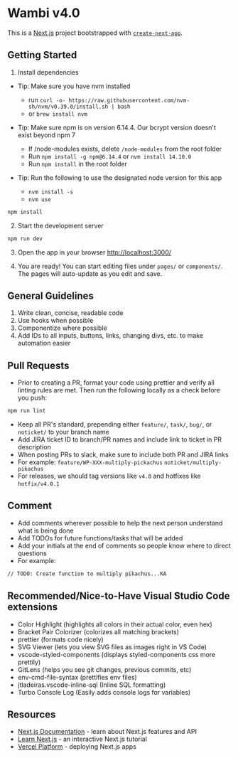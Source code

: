 # Wambi v4.0

This is a [Next.js](https://nextjs.org/) project bootstrapped with
[`create-next-app`](https://github.com/vercel/next.js/tree/canary/packages/create-next-app).

## Getting Started

1. Install dependencies

- Tip: Make sure you have nvm installed

  - run `curl -o- https://raw.githubusercontent.com/nvm-sh/nvm/v0.39.0/install.sh | bash`
  - or `brew install nvm`

- Tip: Make sure npm is on version 6.14.4. Our bcrypt version doesn't exist beyond npm 7

  - If /node-modules exists, delete `/node-modules` from the root folder
  - Run `npm install -g npm@6.14.4` or `nvm install 14.10.0`
  - Run `npm install` in the root folder

- Tip: Run the following to use the designated node version for this app
  - `nvm install -s`
  - `nvm use`

```sh
npm install
```

2. Start the development server

```sh
npm run dev
```

3. Open the app in your browser
   [http://localhost:3000/](http://localhost:3000/)

4. You are ready!
   You can start editing files under `pages/` or `components/`. The pages will
   auto-update as you edit and save.

## General Guidelines

1. Write clean, concise, readable code
2. Use hooks when possible
3. Componentize where possible
4. Add IDs to all inputs, buttons, links, changing divs, etc. to make automation easier

## Pull Requests

- Prior to creating a PR, format your code using prettier and verify all linting rules are met. Then run the following locally as a check before you push:

```sh
npm run lint
```

- Keep all PR's standard, prepending either `feature/`, `task/`, `bug/`, or `noticket/` to your branch name
- Add JIRA ticket ID to branch/PR names and include link to ticket in PR description
- When posting PRs to slack, make sure to include both PR and JIRA links
- For example:
  `feature/WP-XXX-multiply-pickachus`
  `noticket/multiply-pikachus`
- For releases, we should tag versions like `v4.0` and hotfixes like `hotfix/v4.0.1`

## Comment

- Add comments wherever possible to help the next person understand what is being done
- Add TODOs for future functions/tasks that will be added
- Add your initials at the end of comments so people know where to direct questions
- For example:

```sh
// TODO: Create function to multiply pikachus...KA
```

## Recommended/Nice-to-Have Visual Studio Code extensions

- Color Highlight (highlights all colors in their actual color, even hex)
- Bracket Pair Colorizer (colorizes all matching brackets)
- prettier (formats code nicely)
- SVG Viewer (lets you view SVG files as images right in VS Code)
- vscode-styled-components (displays styled-components css more prettily)
- GitLens (helps you see git changes, previous commits, etc)
- env-cmd-file-syntax (prettifies env files)
- jtladeiras.vscode-inline-sql (Inline SQL formatting)
- Turbo Console Log (Easily adds console logs for variables)

## Resources

- [Next.js Documentation](https://nextjs.org/docs) - learn about Next.js features and API
- [Learn Next.js](https://nextjs.org/learn) - an interactive Next.js tutorial
- [Vercel Platform](https://vercel.com/import) - deploying Next.js apps
